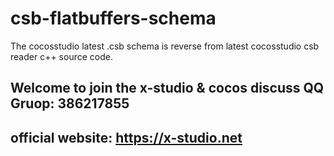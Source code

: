 # csb-flatbuffers-schema

The cocosstudio latest .csb schema is reverse from latest cocosstudio csb reader c++ source code.

## Welcome to join the x-studio & cocos discuss QQ Gruop: 386217855
## official website: https://x-studio.net
